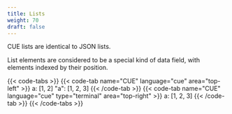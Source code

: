 ```yaml
---
title: Lists
weight: 70
draft: false
---
```


CUE lists are identical to JSON lists.

List elements are considered to be a special kind of data field, with elements indexed by their position.

{{< code-tabs >}}
{{< code-tab name="CUE" language="cue"  area="top-left" >}}
a: [1, 2]
"a": [1, 2, 3]
{{< /code-tab >}}
{{< code-tab name="CUE" language="cue" type="terminal" area="top-right" >}}
a: [1, 2, 3]
{{< /code-tab >}}
{{< /code-tabs >}}

<!-- TODO

a: 3: 4 // ok

a:  5: 6 // introduces gap.

<sidebar: CUE has a construct called associative lists which allows redefining how composition works>

<Reference: associative lists>

-->
